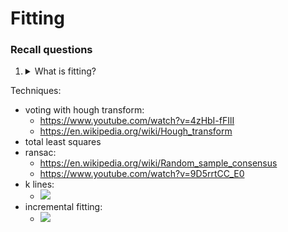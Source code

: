 
# Fitting

### Recall questions

1. <details markdown=1><summary markdown="span"> What is fitting? </summary>
    
    \
    With fitting we ==choose a parametric model to represent a set of features==.
    
</details>

Techniques:
- voting with hough transform:
	- https://www.youtube.com/watch?v=4zHbI-fFIlI
	-  https://en.wikipedia.org/wiki/Hough_transform
-  total least squares
- ransac:
	- https://en.wikipedia.org/wiki/Random_sample_consensus
	- https://www.youtube.com/watch?v=9D5rrtCC_E0
-  k lines:
	- ![](fit3.png)
- incremental fitting:
	- ![](fit2.png)

